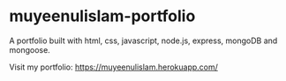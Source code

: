 # muyeenulislam-portfolio

A portfolio built with html, css, javascript, node.js, express, mongoDB and mongoose.

Visit my portfolio: https://muyeenulislam.herokuapp.com/
